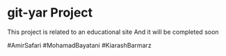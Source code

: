 # git-yar Project

This project is related to an educational site
And it will be completed soon 

 #AmirSafari
 #MohamadBayatani
 #KiarashBarmarz
